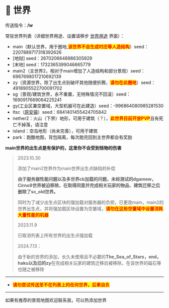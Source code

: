 # 🥥 世界

传送指令：**/w**

常驻世界列表（详细世界用途、设置请移步 [世界用途](zhu-shi-jie.md) 界面）：

* main（默认世界，用于圈地,<mark style="color:red;">**该世界不会生成村庄等人造结构**</mark>）seed：2207889717318392626
* \[地狱] seed：2670206648986305929
* \[末地] seed：1732365399046665779
* main2（主世界2，相对于main增加了人造结构和部分景观）seed：6967698017210692139
* zy（资源世界，除了出生点别破坏其他随便折腾，<mark style="color:red;">**请勿在此圈地**</mark>）seed：4918905522700091702
* sg（景观/建筑世界，永不重置，无特殊情况不回滚）seed：1690917669064225241
* gy(工业区兼空置域，大型机器可在此建造）seed：-996864080985281530
* ltsc（[原安镇](https://saqimaserver.fandom.com/zh/wiki/%E5%8E%9F%E5%AE%89%E9%95%87)）seed：6841401455424705842
* nether2：火山（下界）地形，可用于建筑（？），<mark style="color:red;">**此世界目前开放PVP**</mark>且有死亡不掉落，请注意
* island：空岛地形（尚未完善），可用于建筑
* park：跑酷地图，背包隔离，每次跑完回到主世界都会有奖励



**main世界的出生点是有保护的，这里你不会受到怪物的伤害**

> 2023.10.30
>
> 添加了main2世界作为main世界出生点缺陷的补偿
>
> **由于服务器性能问题以及多世界cb加载的问题，未经测试的dgamew，Cirno9世界被迫移除，在取得同意并完成相关玩家的物品、建筑迁移之后删除了sc\_old世界。**
>
> 同时为了减少出生点区块的强加载对服务器的负担，已更改main，main2的世界出生点，并将强加载区块设置为空置域，<mark style="color:red;">**请勿在这些空置域中设置消耗大量性能的机器**</mark>
>
>
>
> 2023.11.9
>
> 已取消列表上所有世界的出生点强加载
>
>
>
> 2024.7.13：
>
> 由于新的世界的添加，长久未使用且不必要的**The\_Sea\_of\_Stars，end，haku以及旧的zy**在完成相关玩家的建筑迁移后被移除，在该世界的磁石等也随之被移除

***

* <mark style="color:red;">**请勿尝试传送至不在列表上的任何世界，后果自负**</mark>

***

如果有推荐的景观地图欢迎联系我，可以热添加世界
